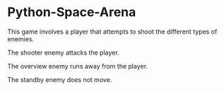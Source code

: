 # Python-Space-Arena

This game involves a player that attempts to shoot the different types of enemies.

The shooter enemy attacks the player.

The overview enemy runs away from the player.

The standby enemy does not move.
